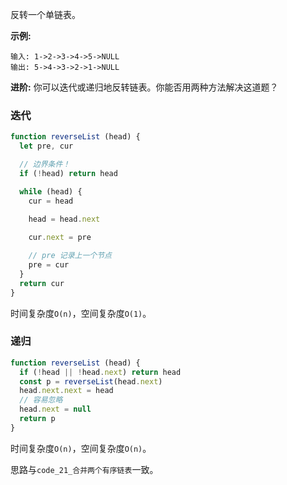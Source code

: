 反转一个单链表。

**示例:**
```
输入: 1->2->3->4->5->NULL
输出: 5->4->3->2->1->NULL
```

**进阶:**
你可以迭代或递归地反转链表。你能否用两种方法解决这道题？

### 迭代
```js
function reverseList (head) {
  let pre, cur

  // 边界条件！
  if (!head) return head

  while (head) {
    cur = head

    head = head.next
    
    cur.next = pre

    // pre 记录上一个节点
    pre = cur
  }
  return cur
}
```

时间复杂度`O(n)`，空间复杂度`O(1)`。

### 递归
```js
function reverseList (head) {
  if (!head || !head.next) return head
  const p = reverseList(head.next)
  head.next.next = head
  // 容易忽略
  head.next = null
  return p
}
```

时间复杂度`O(n)`，空间复杂度`O(n)`。

思路与`code_21_合并两个有序链表`一致。